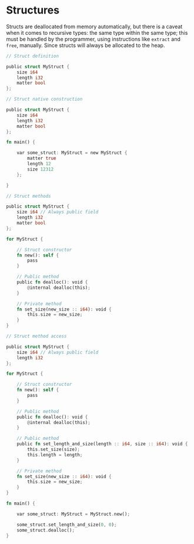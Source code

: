 # Structures

Structs are deallocated from memory automatically, but there is a caveat when it comes to recursive types: the same type within the same type; this must be handled by the programmer, using instructions like `extract` and `free`, manually. Since structs will always be allocated to the heap.

```rust
// Struct definition

public struct MyStruct {
    size i64
    length i32
    matter bool
};
```

```rust
// Struct native construction

public struct MyStruct {
    size i64
    length i32
    matter bool
};

fn main() {

    var some_struct: MyStruct = new MyStruct {
        matter true
        length 12
        size 12312
    };

}

```

```rust
// Struct methods

public struct MyStruct {
    size i64 // Always public field
    length i32 
    matter bool
};

for MyStruct {

    // Struct constructor
    fn new(): self {
        pass
    }

    // Public method
    public fn dealloc(): void {
        @internal dealloc(this);
    }

    // Private method
    fn set_size(new_size :: i64): void {
        this.size = new_size;
    }
}

```

```rust
// Struct method access 

public struct MyStruct {
    size i64 // Always public field
    length i32 
};

for MyStruct {

    // Struct constructor
    fn new(): self {
        pass
    }

    // Public method
    public fn dealloc(): void {
        @internal dealloc(this);
    }

    // Public method
    public fn set_length_and_size(length :: i64, size :: i64): void {
        this.set_size(size);
        this.length = length;
    }

    // Private method
    fn set_size(new_size :: i64): void {
        this.size = new_size;
    }
}

fn main() {

    var some_struct: MyStruct = MyStruct.new();

    some_struct.set_length_and_size(0, 0);
    some_struct.dealloc();
}
```

